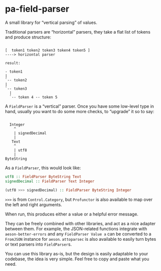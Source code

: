 # pa-field-parser

A small library for “vertical parsing” of values.

Traditional parsers are “horizontal” parsers, they take a flat list of tokens and produce structure:

<pre><code>
[  token1 token2 token3 token4 token5 ]
----> horizontal parser

result:

- token1
|
`-- token2
|
`-- token3
  |
  `-- token 4 -- token 5
</code></pre>

A `FieldParser` is a “vertical” parser. Once you have some low-level type in hand, usually you want to do some more checks, to “upgrade” it so to say:

<pre><code>
  Integer
    ^
    | signedDecimal
    |
   Text
    ^
    | utf8
    |
ByteString
</code></pre>

As a `FieldParser`, this would look like:

```haskell
utf8 :: FieldParser ByteString Text
signedDecimal :: FieldParser Text Integer

(utf8 >>> signedDecimal) :: FieldParser ByteString Integer
```

`>>>` is from `Control.Category`, but `Profunctor` is also available to map over the left and right arguments.

When run, this produces either a value or a helpful error message.

They can be freely combined with other libraries, and act as a nice adapter between them. For example, the JSON-related functions integrate with `aeson-better-errors` and any `FieldParser Value a` can be converted to a `FromJSON` instance for `aeson`. `attoparsec` is also available to easily turn bytes or text parsers into `FieldParser`s.

You can use this library as-is, but the design is easily adaptable to your codebase, the idea is very simple. Feel free to copy and paste what you need.

